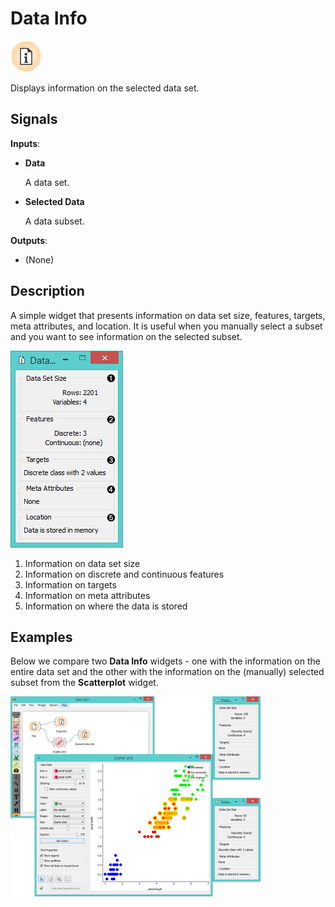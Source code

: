 Data Info
=========

![image](icons/data-info.png)

Displays information on the selected data set.

Signals
-------

**Inputs**:

- **Data**

  A data set.

- **Selected Data**

  A data subset.

**Outputs**:

- (None)

Description
-----------

A simple widget that presents information on data set size, features, targets, meta attributes, and location. It is useful when you manually select a subset and you want to see information on the selected subset.

![image](images/data-info4-stamped.png)

1. Information on data set size
2. Information on discrete and continuous features
3. Information on targets
4. Information on meta attributes
5. Information on where the data is stored

Examples
--------

Below we compare two **Data Info** widgets - one with the information on the entire data set and the other with the information on the (manually) selected subset from the **Scatterplot** widget.

<img src="images/data-info-example1.png" alt="image" width="400">
